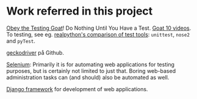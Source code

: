 # Work referred in this project
[Obey the Testing Goat](https://www.obeythetestinggoat.com/book/chapter_01.html#_obey_the_testing_goat_do_nothing_until_you_have_a_test)!
Do Nothing Until You Have a Test.
[Goat 10 videos](https://www.oreilly.com/library/view/test-driven-development/9781491919163/).
To testing, see eg. [realpython's comparison of test tools](https://realpython.com/python-testing/): `unittest`, `nose2` and `pyTest`.

[geckodriver](https://github.com/mozilla/geckodriver/releases) på Github.

[Selenium](https://www.selenium.dev/): 
Primarily it is for automating web applications for testing purposes, but is certainly not limited to just that.
Boring web-based administration tasks can (and should) also be automated as well.

[Django framework](https://docs.djangoproject.com/en/3.1/) for development of web applications.
